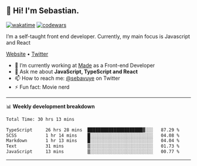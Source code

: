 ## 👋 Hi! I'm Sebastian.

[![wakatime](https://wakatime.com/badge/user/df0036c6-328a-4a39-be9b-e49417ed22a1.svg)](https://wakatime.com/@df0036c6-328a-4a39-be9b-e49417ed22a1)
[![codewars](https://www.codewars.com/users/sebavuye/badges/small)](https://www.codewars.com/users/sebavuye)

I’m a self-taught front end developer. Currently, my main focus is Javascript and React

[Website](https://sebastianvuye.be) • [Twitter](https://twitter.com/sebavuye)

- 🔭 I’m currently working at [Made](https://made.be/) as a Front-end Developer
- 💬 Ask me about **JavaScript, TypeScript and React**
- 📫 How to reach me: [@sebavuye](https://twitter.com/sebavuye) on Twitter
- ⚡ Fun fact: Movie nerd

-------

📊 **Weekly development breakdown**

<!--START_SECTION:waka-->

```txt
Total Time: 30 hrs 13 mins

TypeScript     26 hrs 28 mins  █████████████████████▓░░░   87.29 %
SCSS           1 hr 14 mins    █░░░░░░░░░░░░░░░░░░░░░░░░   04.08 %
Markdown       1 hr 13 mins    █░░░░░░░░░░░░░░░░░░░░░░░░   04.04 %
Text           31 mins         ▒░░░░░░░░░░░░░░░░░░░░░░░░   01.73 %
JavaScript     13 mins         ▒░░░░░░░░░░░░░░░░░░░░░░░░   00.77 %
```

<!--END_SECTION:waka-->
-------
